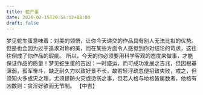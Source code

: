 ```yaml
---
title: 蛇产蛋
date: 2020-02-15T20:54:12+08:00
draft: false
---
```


梦见蛇生蛋意味着：对美的领悟，让你今天递交的作品具有别人无法比拟的优势。
但是也会因为过于追求对称的美，而在某些方面令人感觉到你对结论的苛求，这往往倒成了你作品的瑕疵。
所以，今天的你必须要用科学客观的态度来做事，才能保证作品的质量！梦见蛇生蛋的吉凶：一时盛运，而可成功发展之吉兆，但因根基薄弱，孤军奋斗，缺乏耐久力以致好景不长，故若轻浮疏忽便招致失败，戒之，但须知火多成灾之理，尤须提防火灾或烫伤之事，但若人格与地格皆属数者，他格有凶数则：贪淫好欲而无节制。
【中吉】